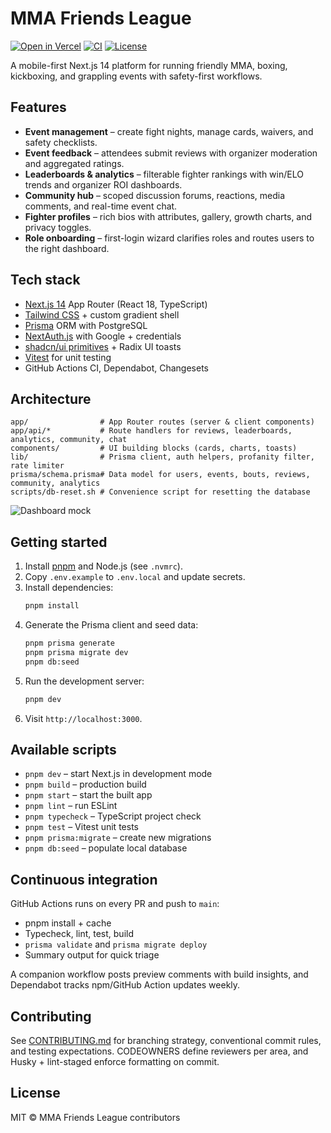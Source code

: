 # MMA Friends League

[![Open in Vercel](https://vercel.com/button)](https://vercel.com/new/clone?repository-url=https://github.com/your-org/mma-friends-league&project-name=mma-friends-league&repository-name=mma-friends-league)
[![CI](https://github.com/your-org/mma-friends-league/actions/workflows/ci.yml/badge.svg)](https://github.com/your-org/mma-friends-league/actions/workflows/ci.yml)
[![License](https://img.shields.io/badge/license-MIT-blue.svg)](LICENSE)

A mobile-first Next.js 14 platform for running friendly MMA, boxing, kickboxing, and grappling events with safety-first workflows.

## Features
- **Event management** – create fight nights, manage cards, waivers, and safety checklists.
- **Event feedback** – attendees submit reviews with organizer moderation and aggregated ratings.
- **Leaderboards & analytics** – filterable fighter rankings with win/ELO trends and organizer ROI dashboards.
- **Community hub** – scoped discussion forums, reactions, media comments, and real-time event chat.
- **Fighter profiles** – rich bios with attributes, gallery, growth charts, and privacy toggles.
- **Role onboarding** – first-login wizard clarifies roles and routes users to the right dashboard.

## Tech stack
- [Next.js 14](https://nextjs.org/) App Router (React 18, TypeScript)
- [Tailwind CSS](https://tailwindcss.com/) + custom gradient shell
- [Prisma](https://www.prisma.io/) ORM with PostgreSQL
- [NextAuth.js](https://next-auth.js.org/) with Google + credentials
- [shadcn/ui primitives](https://ui.shadcn.com/) + Radix UI toasts
- [Vitest](https://vitest.dev/) for unit testing
- GitHub Actions CI, Dependabot, Changesets

## Architecture
```
app/                # App Router routes (server & client components)
app/api/*           # Route handlers for reviews, leaderboards, analytics, community, chat
components/         # UI building blocks (cards, charts, toasts)
lib/                # Prisma client, auth helpers, profanity filter, rate limiter
prisma/schema.prisma# Data model for users, events, bouts, reviews, community, analytics
scripts/db-reset.sh # Convenience script for resetting the database
```

![Dashboard mock](public/og-image.png)

## Getting started
1. Install [pnpm](https://pnpm.io/) and Node.js (see `.nvmrc`).
2. Copy `.env.example` to `.env.local` and update secrets.
3. Install dependencies:
   ```bash
   pnpm install
   ```
4. Generate the Prisma client and seed data:
   ```bash
   pnpm prisma generate
   pnpm prisma migrate dev
   pnpm db:seed
   ```
5. Run the development server:
   ```bash
   pnpm dev
   ```
6. Visit `http://localhost:3000`.

## Available scripts
- `pnpm dev` – start Next.js in development mode
- `pnpm build` – production build
- `pnpm start` – start the built app
- `pnpm lint` – run ESLint
- `pnpm typecheck` – TypeScript project check
- `pnpm test` – Vitest unit tests
- `pnpm prisma:migrate` – create new migrations
- `pnpm db:seed` – populate local database

## Continuous integration
GitHub Actions runs on every PR and push to `main`:
- pnpm install + cache
- Typecheck, lint, test, build
- `prisma validate` and `prisma migrate deploy`
- Summary output for quick triage

A companion workflow posts preview comments with build insights, and Dependabot tracks npm/GitHub Action updates weekly.

## Contributing
See [CONTRIBUTING.md](./CONTRIBUTING.md) for branching strategy, conventional commit rules, and testing expectations. CODEOWNERS define reviewers per area, and Husky + lint-staged enforce formatting on commit.

## License
MIT © MMA Friends League contributors
